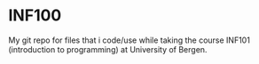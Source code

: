 # INF100
My git repo for files that i code/use while taking the course INF101 (introduction to programming) at University of Bergen.
